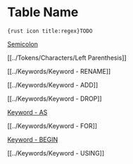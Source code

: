# Table Name

`{rust icon title:regex}TODO`

[Semicolon](../Tokens/Characters/Semicolon.md)

[[../Tokens/Characters/Left Parenthesis]]

[[../Keywords/Keyword - RENAME]]

[[../Keywords/Keyword - ADD]]

[[../Keywords/Keyword - DROP]]

[Keyword - AS](../Keywords/Keyword%20-%20AS.md)

[[../Keywords/Keyword - FOR]]

[Keyword - BEGIN](../Keywords/Keyword%20-%20BEGIN.md)

[[../Keywords/Keyword - USING]]
